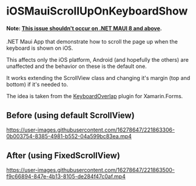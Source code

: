 # iOSMauiScrollUpOnKeyboardShow

#### Note: [This issue shouldn't occur on .NET MAUI 8 and above](https://learn.microsoft.com/en-us/dotnet/maui/user-interface/controls/editor?view=net-maui-8.0#create-an-editor).

.NET Maui App that demonstrate how to scroll the page up when the keyboard is shown on iOS.

This affects only the iOS platform, Android (and hopefully the others) are unaffected and the behavior on these is the default one.

It works extending the ScrollView class and changing it's margin (top and bottom) if it's needed to.

The idea is taken from the [KeyboardOverlap](https://github.com/lelebs/Xamarin.Forms.Plugins/tree/master/KeyboardOverlap) plugin for Xamarin.Forms.

## Before (using default ScrollView)
https://user-images.githubusercontent.com/16278647/221863306-0b003754-8385-4981-b552-04a599bc83ea.mp4

## After (using FixedScrollView)
https://user-images.githubusercontent.com/16278647/221863500-f9c66894-847e-4b13-8105-de284f47c0af.mp4
